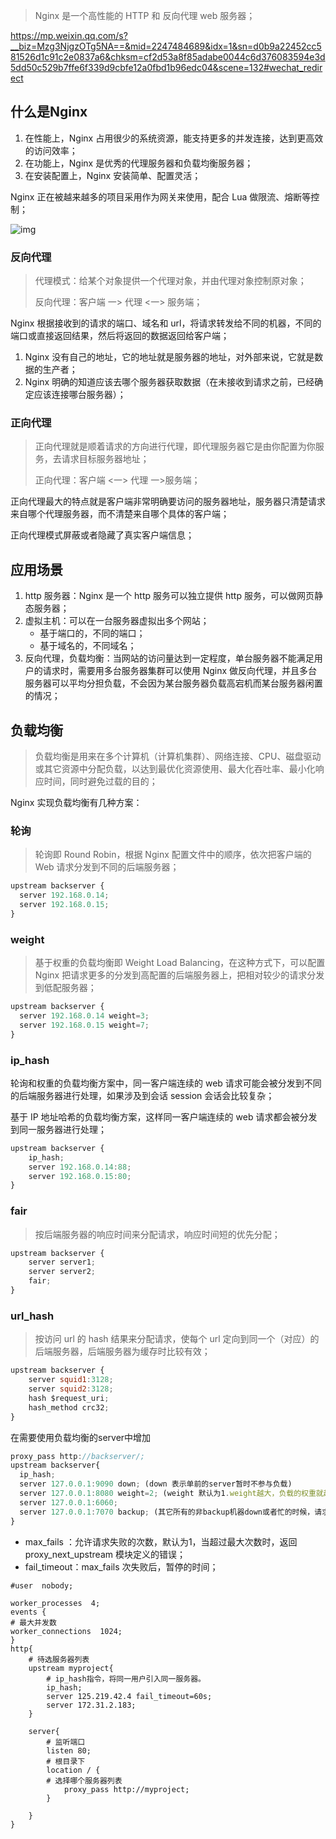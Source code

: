 > Nginx 是一个高性能的 HTTP 和 反向代理 web 服务器；

https://mp.weixin.qq.com/s?__biz=Mzg3NjgzOTg5NA==&mid=2247484689&idx=1&sn=d0b9a22452cc581526d1c91c2e0837a6&chksm=cf2d53a8f85adabe0044c6d376083594e3d5dd50c529b7ffe6f339d9cbfe12a0fbd1b96edc04&scene=132#wechat_redirect

## 什么是Nginx

1. 在性能上，Nginx 占用很少的系统资源，能支持更多的并发连接，达到更高效的访问效率；
2. 在功能上，Nginx  是优秀的代理服务器和负载均衡服务器；
3. 在安装配置上，Nginx 安装简单、配置灵活；

Nginx  正在被越来越多的项目采用作为网关来使用，配合 Lua 做限流、熔断等控制；

![img](https://p3-juejin.byteimg.com/tos-cn-i-k3u1fbpfcp/03df0349279b4249ba6197815dcae4ad~tplv-k3u1fbpfcp-zoom-1.image?imageslim)

### 反向代理

> 代理模式：给某个对象提供一个代理对象，并由代理对象控制原对象；
>
> 反向代理：客户端 一> 代理 <一> 服务端；

Nginx  根据接收到的请求的端口、域名和 url，将请求转发给不同的机器，不同的端口或直接返回结果，然后将返回的数据返回给客户端；

1. Nginx  没有自己的地址，它的地址就是服务器的地址，对外部来说，它就是数据的生产者；
2. Nginx  明确的知道应该去哪个服务器获取数据（在未接收到请求之前，已经确定应该连接哪台服务器）；

### 正向代理

> 正向代理就是顺着请求的方向进行代理，即代理服务器它是由你配置为你服务，去请求目标服务器地址；
>
> 正向代理：客户端 <一> 代理 一>服务端；

正向代理最大的特点就是客户端非常明确要访问的服务器地址，服务器只清楚请求来自哪个代理服务器，而不清楚来自哪个具体的客户端；

正向代理模式屏蔽或者隐藏了真实客户端信息；

## 应用场景

1. http 服务器：Nginx  是一个 http 服务可以独立提供 http 服务，可以做网页静态服务器；
2. 虚拟主机：可以在一台服务器虚拟出多个网站；
   - 基于端口的，不同的端口；
   - 基于域名的，不同域名；
3. 反向代理，负载均衡：当网站的访问量达到一定程度，单台服务器不能满足用户的请求时，需要用多台服务器集群可以使用 Nginx   做反向代理，并且多台服务器可以平均分担负载，不会因为某台服务器负载高宕机而某台服务器闲置的情况；

## 负载均衡

> 负载均衡是用来在多个计算机（计算机集群）、网络连接、CPU、磁盘驱动或其它资源中分配负载，以达到最优化资源使用、最大化吞吐率、最小化响应时间，同时避免过载的目的；

Nginx 实现负载均衡有几种方案：

### 轮询

> 轮询即 Round Robin，根据 Nginx 配置文件中的顺序，依次把客户端的  Web 请求分发到不同的后端服务器；

```javascript
upstream backserver {
  server 192.168.0.14;
  server 192.168.0.15;
}
```

### weight

> 基于权重的负载均衡即 Weight Load Balancing，在这种方式下，可以配置 Nginx 把请求更多的分发到高配置的后端服务器上，把相对较少的请求分发到低配服务器；

```javascript
upstream backserver {
  server 192.168.0.14 weight=3;
  server 192.168.0.15 weight=7;
}
```

### ip_hash

轮询和权重的负载均衡方案中，同一客户端连续的 web 请求可能会被分发到不同的后端服务器进行处理，如果涉及到会话 session 会话会比较复杂；

基于 IP 地址哈希的负载均衡方案，这样同一客户端连续的 web 请求都会被分发到同一服务器进行处理；

```javascript
upstream backserver {
    ip_hash;
    server 192.168.0.14:88;
    server 192.168.0.15:80;
}
```

### fair

> 按后端服务器的响应时间来分配请求，响应时间短的优先分配；

```javascript
upstream backserver {
    server server1;
    server server2;
    fair;
}
```

### url_hash

> 按访问 url 的 hash 结果来分配请求，使每个 url 定向到同一个（对应）的后端服务器，后端服务器为缓存时比较有效；

```javascript
upstream backserver {
    server squid1:3128;
    server squid2:3128;
    hash $request_uri;
    hash_method crc32;
}
```

在需要使用负载均衡的server中增加

```javascript
proxy_pass http://backserver/; 
upstream backserver{ 
  ip_hash; 
  server 127.0.0.1:9090 down; (down 表示单前的server暂时不参与负载) 
  server 127.0.0.1:8080 weight=2; (weight 默认为1.weight越大，负载的权重就越大) 
  server 127.0.0.1:6060; 
  server 127.0.0.1:7070 backup; (其它所有的非backup机器down或者忙的时候，请求backup机器) 
} 
```

- max_fails ：允许请求失败的次数，默认为1，当超过最大次数时，返回proxy_next_upstream 模块定义的错误；
- fail_timeout：max_fails 次失败后，暂停的时间；

```
#user  nobody;

worker_processes  4;
events {
# 最大并发数
worker_connections  1024;
}
http{
    # 待选服务器列表
    upstream myproject{
        # ip_hash指令，将同一用户引入同一服务器。
        ip_hash;
        server 125.219.42.4 fail_timeout=60s;
        server 172.31.2.183;
    }

    server{
        # 监听端口
        listen 80;
        # 根目录下
        location / {
        # 选择哪个服务器列表
            proxy_pass http://myproject;
        }

    }
}
```

